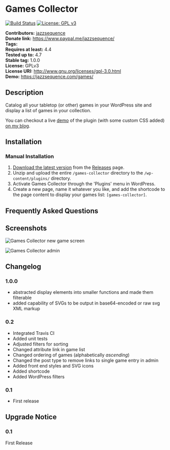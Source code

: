 # Games Collector #
[![Build Status](https://travis-ci.org/jazzsequence/games-collector.svg?branch=develop)](https://travis-ci.org/jazzsequence/games-collector) [![License: GPL v3](https://img.shields.io/badge/License-GPL%20v3-blue.svg)](http://www.gnu.org/licenses/gpl-3.0)


**Contributors:**      [jazzsequence](https://github.com/jazzsequence)  
**Donate link:**       https://www.paypal.me/jazzsequence/  
**Tags:**  
**Requires at least:** 4.4  
**Tested up to:**      4.7  
**Stable tag:**        1.0.0  
**License:**           GPLv3  
**License URI:**       http://www.gnu.org/licenses/gpl-3.0.html  
**Demo:**              https://jazzsequence.com/games/

## Description ##

Catalog all your tabletop (or other) games in your WordPress site and display a list of games in your collection.

You can checkout a live [demo](https://jazzsequence.com/games/) of the plugin (with some custom CSS added) [on my blog](https://jazzsequence.com/games/).

## Installation ##

### Manual Installation ###

1. [Download the latest version](https://github.com/jazzsequence/games-collector/releases/tag/1.0.0) from the [Releases](https://github.com/jazzsequence/games-collector/releases/latest) page.
2. Unzip and upload the entire `/games-collector` directory to the `/wp-content/plugins/` directory.
3. Activate Games Collector through the 'Plugins' menu in WordPress.
4. Create a new page, name it whatever you like, and add the shortcode to the page content to display your games list: `[games-collector]`.

## Frequently Asked Questions ##


## Screenshots ##
![Games Collector new game screen](https://i1.wp.com/jazzsequence.com/wp-content/uploads/2017/02/Screenshot-2017-02-03-14.48.26.png)

![Games Collector admin](https://jazzsequence.com/wp-content/uploads/2017/02/Screenshot-2017-02-03-15.06.17.png)

## Changelog ##

### 1.0.0 ###
* abstracted display elements into smaller functions and made them filterable
* added capability of SVGs to be output in base64-encoded or raw svg XML markup

### 0.2 ###
* Integrated Travis CI
* Added unit tests
* Adjusted filters for sorting
* Changed attribute link in game list
* Changed ordering of games (alphabetically _ascending_)
* Changed the post type to remove links to single game entry in admin
* Added front end styles and SVG icons
* Added shortcode
* Added WordPress filters

### 0.1 ###
* First release

## Upgrade Notice ##

### 0.1 ###
First Release
